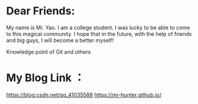 # Dear Friends:
My name is Mr. Yao. I am a college student. I was lucky to be able to come to this magical community. I hope that in the future, with the help of friends and big guys, I will become a better myself!

Knowledge point of Git and others

# My Blog Link ：

https://blog.csdn.net/qq_41035588
https://mr-hunter.github.io/
